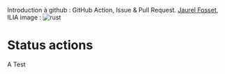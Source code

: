 Introduction à github : GitHub Action, Issue & Pull Request.
[Jaurel Fosset](https://github.com/jaurel-fosset), ILIA
image : ![rust](https://upload.wikimedia.org/wikipedia/commons/thumb/2/20/Rustacean-orig-noshadow.svg/1920px-Rustacean-orig-noshadow.svg.png)

# Status actions
A Test
